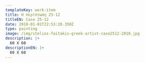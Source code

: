 ```yaml
---
templateKey: work-item
title: Η περίπτωση 25-12
titleEN: Case 25-12
date: 2018-01-01T22:53:20.350Z
type: painting
image: /img/stelios-faitakis-greek-artist-case2512-2018.jpg
description: |+
  60 X 60
descriptionEN: |+
  60 X 60
---
```

